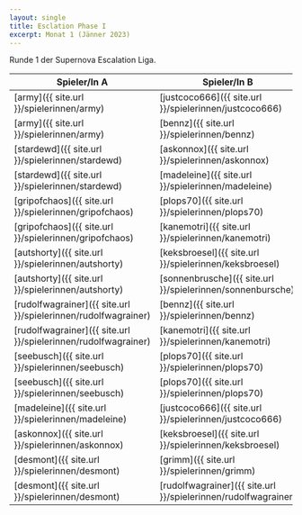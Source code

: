 ```yaml
---
layout: single
title: Esclation Phase I
excerpt: Monat 1 (Jänner 2023)
---
```


Runde 1 der Supernova Escalation Liga.

| Spieler/In A | Spieler/In B |
|-------------|------------|
| [army]({{ site.url }}/spielerinnen/army) | [justcoco666]({{ site.url }}/spielerinnen/justcoco666) |
| [army]({{ site.url }}/spielerinnen/army) | [bennz]({{ site.url }}/spielerinnen/bennz) |
| [stardewd]({{ site.url }}/spielerinnen/stardewd) | [askonnox]({{ site.url }}/spielerinnen/askonnox) |
| [stardewd]({{ site.url }}/spielerinnen/stardewd) | [madeleine]({{ site.url }}/spielerinnen/madeleine) |
| [gripofchaos]({{ site.url }}/spielerinnen/gripofchaos) | [plops70]({{ site.url }}/spielerinnen/plops70) |
| [gripofchaos]({{ site.url }}/spielerinnen/gripofchaos) | [kanemotri]({{ site.url }}/spielerinnen/kanemotri) |
| [autshorty]({{ site.url }}/spielerinnen/autshorty) | [keksbroesel]({{ site.url }}/spielerinnen/keksbroesel) |
| [autshorty]({{ site.url }}/spielerinnen/autshorty) | [sonnenbrusche]({{ site.url }}/spielerinnen/sonnenbursche) |
| [rudolfwagrainer]({{ site.url }}/spielerinnen/rudolfwagrainer) | [bennz]({{ site.url }}/spielerinnen/bennz) |
| [rudolfwagrainer]({{ site.url }}/spielerinnen/rudolfwagrainer) | [kanemotri]({{ site.url }}/spielerinnen/kanemotri) |
| [seebusch]({{ site.url }}/spielerinnen/seebusch) | [plops70]({{ site.url }}/spielerinnen/plops70) |
| [seebusch]({{ site.url }}/spielerinnen/seebusch) | [plops70]({{ site.url }}/spielerinnen/plops70) |
| [madeleine]({{ site.url }}/spielerinnen/madeleine) | [justcoco666]({{ site.url }}/spielerinnen/justcoco666) |
| [askonnox]({{ site.url }}/spielerinnen/askonnox) | [keksbroesel]({{ site.url }}/spielerinnen/keksbroesel) |
| [desmont]({{ site.url }}/spielerinnen/desmont) | [grimm]({{ site.url }}/spielerinnen/grimm) |
| [desmont]({{ site.url }}/spielerinnen/desmont) | [rudolfwagrainer]({{ site.url }}/spielerinnen/rudolfwagrainer) |